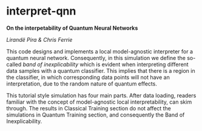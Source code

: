 # interpret-qnn

**On the interpetability of Quantum Neural Networks**

*Lirandë Pira & Chris Ferrie*

This code designs and implements a local model-agnostic interpreter for a quantum neural network. Consequently, in this simulation we define the so-called *band of inexplicability* which is evident when interpreting different data samples with a quantum classifier. This implies that there is a region in the classifier, in which corresponding data points will not have an interpretation, due to the random nature of quantum effects.

This tutorial style simulation has four main parts. After data loading, readers familiar with the concept of model-agnostic local interpretability, can skim through. The results in Classical Training section do not affect the simulations in Quantum Training section, and consequently the Band of Inexplicability.
